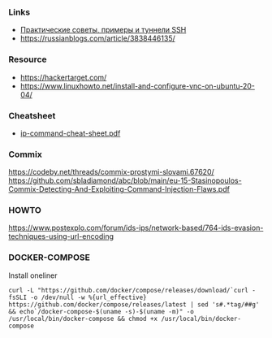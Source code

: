 ### Links
* [Практические советы, примеры и туннели SSH](https://habr.com/en/post/435546/)
* https://russianblogs.com/article/3838446135/

### Resource
* https://hackertarget.com/
* https://www.linuxhowto.net/install-and-configure-vnc-on-ubuntu-20-04/

### Cheatsheet
* [ip-command-cheat-sheet.pdf](https://github.com/sbladiamond/abc/files/7126931/ip-command-cheat-sheet.pdf)


### Commix
https://codeby.net/threads/commix-prostymi-slovami.67620/
https://github.com/sbladiamond/abc/blob/main/eu-15-Stasinopoulos-Commix-Detecting-And-Exploiting-Command-Injection-Flaws.pdf


### HOWTO
https://www.postexplo.com/forum/ids-ips/network-based/764-ids-evasion-techniques-using-url-encoding


### DOCKER-COMPOSE
Install oneliner
```
curl -L "https://github.com/docker/compose/releases/download/`curl -fsSLI -o /dev/null -w %{url_effective} https://github.com/docker/compose/releases/latest | sed 's#.*tag/##g' && echo`/docker-compose-$(uname -s)-$(uname -m)" -o /usr/local/bin/docker-compose && chmod +x /usr/local/bin/docker-compose
```

